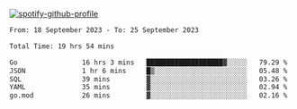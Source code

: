 [![spotify-github-profile](https://spotify-github-profile.vercel.app/api/view?uid=313pysyt3uxkjdidtiuvzf7nrnnu&cover_image=true&theme=natemoo-re&show_offline=false&background_color=121212&interchange=false&bar_color=53b14f&bar_color_cover=false)](https://spotify-github-profile.vercel.app/api/view?uid=313pysyt3uxkjdidtiuvzf7nrnnu&redirect=true)

<!--START_SECTION:waka-->

```txt
From: 18 September 2023 - To: 25 September 2023

Total Time: 19 hrs 54 mins

Go                16 hrs 3 mins   ███████████████████▓░░░░░   79.29 %
JSON              1 hr 6 mins     █▒░░░░░░░░░░░░░░░░░░░░░░░   05.48 %
SQL               39 mins         ▓░░░░░░░░░░░░░░░░░░░░░░░░   03.26 %
YAML              35 mins         ▓░░░░░░░░░░░░░░░░░░░░░░░░   02.94 %
go.mod            26 mins         ▓░░░░░░░░░░░░░░░░░░░░░░░░   02.16 %
```

<!--END_SECTION:waka-->